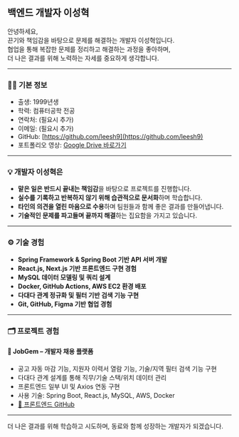 ## 백엔드 개발자 이성혁

안녕하세요,  
끈기와 책임감을 바탕으로 문제를 해결하는 개발자 이성혁입니다.  
협업을 통해 복잡한 문제를 정리하고 해결하는 과정을 좋아하며,  
더 나은 결과를 위해 노력하는 자세를 중요하게 생각합니다.

---

### 🧑‍💻 기본 정보

- 출생: 1999년생  
- 학력: 컴퓨터공학 전공  
- 연락처: (필요시 추가)  
- 이메일: (필요시 추가)  
- GitHub: [https://github.com/leesh9](https://github.com/leesh9)  
- 포트폴리오 영상: [Google Drive 바로가기](https://drive.google.com/drive/folders/10YdCzEgJQF6BDeId5s7Nwq9wmyPz1CVa?usp=drive_link)

---

### 💡 개발자 이성혁은

- **맡은 일은 반드시 끝내는 책임감**을 바탕으로 프로젝트를 진행합니다.  
- **실수를 기록하고 반복하지 않기 위해 습관적으로 문서화**하며 학습합니다.  
- **타인의 의견을 열린 마음으로 수용**하며 팀원들과 함께 좋은 결과를 만들어냅니다.  
- **기술적인 문제를 파고들며 끝까지 해결**하는 집요함을 가지고 있습니다.

---

### ⚙️ 기술 경험

- **Spring Framework & Spring Boot 기반 API 서버 개발**
- **React.js, Next.js 기반 프론트엔드 구현 경험**
- **MySQL 데이터 모델링 및 쿼리 설계**
- **Docker, GitHub Actions, AWS EC2 환경 배포**
- **다대다 관계 정규화 및 필터 기반 검색 기능 구현**
- **Git, GitHub, Figma 기반 협업 경험**

---

### 🗂 프로젝트 경험

#### 📌 JobGem – 개발자 채용 플랫폼

- 공고 자동 마감 기능, 지원자 이력서 열람 기능, 기술/지역 필터 검색 기능 구현
- 다대다 관계 설계를 통해 직무/기술 스택/위치 데이터 관리
- 프론트엔드 일부 UI 및 Axios 연동 구현
- 사용 기술: Spring Boot, React.js, MySQL, AWS, Docker
- [🔗 프론트엔드 GitHub](https://github.com/leesh9/jobgem_FE/tree/develop)

---

더 나은 결과를 위해 학습하고 시도하며, 동료와 함께 성장하는 개발자가 되겠습니다.
